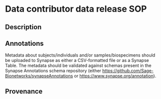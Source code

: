 # Data contributor data release SOP

## Description

## Annotations

Metadata about subjects/individuals and/or samples/biospecimens should be uploaded to Synapse as either a CSV-formatted file or as a Synapse Table. The metadata should be validated against schemas present in the Synapse Annotations schema repository (either https://github.com/Sage-Bionetworks/synapseAnnotations or https://www.synapse.org/annotation).

## Provenance

